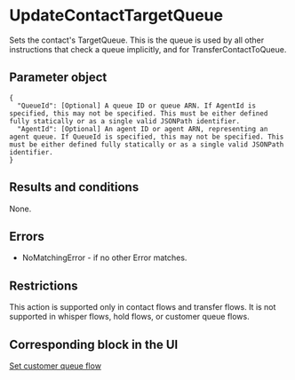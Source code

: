 # UpdateContactTargetQueue<a name="contact-actions-updatecontacttargetqueue"></a>

Sets the contact's TargetQueue\. This is the queue is used by all other instructions that check a queue implicitly, and for TransferContactToQueue\. 

## Parameter object<a name="updatecontacttargetqueue-parameter"></a>

```
{
  "QueueId": [Optional] A queue ID or queue ARN. If AgentId is specified, this may not be specified. This must be either defined fully statically or as a single valid JSONPath identifier.
  "AgentId": [Optional] An agent ID or agent ARN, representing an agent queue. If QueueId is specified, this may not be specified. This must be either defined fully statically or as a single valid JSONPath identifier.
}
```

## Results and conditions<a name="updatecontacttargetqueue-results"></a>

None\.

## Errors<a name="updatecontacttargetqueue-errors"></a>
+ NoMatchingError \- if no other Error matches\.

## Restrictions<a name="updatecontacttargetqueue-restrictions"></a>

This action is supported only in contact flows and transfer flows\. It is not supported in whisper flows, hold flows, or customer queue flows\. 

## Corresponding block in the UI<a name="updatecontacttargetqueue-ui"></a>

[Set customer queue flow](set-customer-queue-flow.md)